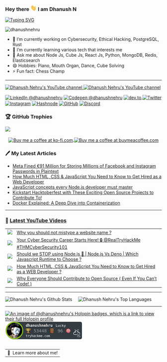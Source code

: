 ### <p>Hey there <img src="https://raw.githubusercontent.com/DhanushNehru/DhanushNehru/master/assets/wave.gif" width="20px" height="20px"/> I am Dhanush N</p> 

[![Typing SVG](https://readme-typing-svg.demolab.com?font=Fira+Code&weight=100&size=15&duration=7000&pause=1000&width=435&lines=Tech+Autodidact%2C+Engineer+%26+Programmer;Loves+to+solve+technology+problems+by+code;Likes+to+build+scalable%2C+secure+applications)](https://git.io/typing-svg)

<p align="left"> <img src="https://komarev.com/ghpvc/?username=dhanushnehru&label=Profile%20views&color=0e75b6&style=flat" alt="dhanushnehru" /> </p>

- 🔭 I’m currently working on Cybersecurity, Ethical Hacking, PostgreSQL, Rust
- 🌱 I’m currently learning various tech that interests me
- 💬 Ask me about Node Js, Cube Js, React Js, Python, MongoDB, Redis, Elasticsearch
- 😄 Hobbies: Piano, Mouth Organ, Dance, Cube Solving
- ⚡ Fun fact: Chess Champ

---

<p align="left">

<a href="http://youtube.com/@dhanushnehru?sub_confirmation=1">
    <img src="https://img.shields.io/youtube/channel/views/UCkPSG_rUGJqAXmcajZ0mNMw?style=for-the-badge&logo=youtube&label=Youtube Views&color=FF0000" alt="Dhanush Nehru's YouTube channel"/>
</a>
<a href="http://youtube.com/@dhanushnehru?sub_confirmation=1">
    <img src="https://img.shields.io/youtube/channel/subscribers/UCkPSG_rUGJqAXmcajZ0mNMw?style=for-the-badge&logo=youtube&label=Youtube Subscribers&color=FF0000" alt="Dhanush Nehru's YouTube channel"/>
</a>

<a href="https://www.linkedin.com/in/dhanushnehru/"><img alt="LinkedIn @dhanushnehru" align="center" src="https://img.shields.io/badge/LINKEDIN-blue.svg?logo=linkedin&style=for-the-badge" /></a>
<a href="https://codepen.io/dhanushnehru" target="blank"><img alt="Codepen @dhanushnehru" align="center" src="https://img.shields.io/badge/CODEPEN-greenblue.svg?logo=codepen&style=for-the-badge" /></a>
<a href="https://dev.to/dhanushnehru" target="blank"><img align="center" src="https://img.shields.io/badge/DEV.TO-black.svg?logo=dev.to&style=for-the-badge" alt="dev.to"/>
<a href="https://x.com/Dhanush_Nehru" target="blank"><img alt="Twitter" align="center" src="https://img.shields.io/badge/Twitter-lightblue.svg?logo=X&style=for-the-badge" /></a>
<a href="https://instagram.com/dhanush_nehru" target="blank"><img alt="Instagram" align="center" src="https://img.shields.io/badge/INSTAGRAM-orange.svg?logo=instagram&style=for-the-badge" /></a>
<a href="https://hashnode.com/@dhanushnehru"><img alt="Hashnode" align="center" src="https://img.shields.io/badge/HASHNODE-darkblue.svg?logo=hashnode&style=for-the-badge" title="Hashnode"/></a>
<a href="https://github.com/DhanushNehru"><img alt="GitHub" align="center" src="https://img.shields.io/badge/GITHUB-black.svg?logo=github&logoColor=white&style=for-the-badge" title="GitHub"/></a>
<a href="https://discord.gg/Yn9g6KuWyA"><img alt="Discord" align="center" src="https://img.shields.io/badge/Discord-gray.svg?logo=discord&logoColor=white&style=for-the-badge" title="Discord"/></a>
</p>

### 🏆 GitHub Trophies
<img src="https://github-profile-trophy.vercel.app/?username=DhanushNehru&theme=juicyfresh&no-bg=true" />

<p align="center">
  <a href="https://ko-fi.com/dhanushnehru"> 
    <img align="center" src="https://cdn.ko-fi.com/cdn/kofi3.png?v=3" height="50" width="210" alt="Buy me a coffee at ko-fi.com" />
  </a>
  <a href="https://www.buymeacoffee.com/dhanushnehru"> 
    <img align="center" src="https://cdn.buymeacoffee.com/buttons/v2/default-yellow.png" height="50" width="210" alt="Buy me a coffee at buymeacoffee.com" />
  </a>
</p>

### 🖊️ My Latest Articles
<!-- DEVTO-BLOG-LIST:START -->
<!-- DEVTO-BLOG-LIST:END --> 

<!-- HASHNODE-BLOG-LIST:START -->
<!-- HASHNODE-BLOG-LIST:END -->

<!-- MEDIUM-BLOG-LIST:START -->
- [Meta Fined €91 Million for Storing Millions of Facebook and Instagram Passwords in Plaintext](https://infosecwriteups.com/meta-fined-91-million-for-storing-millions-of-facebook-and-instagram-passwords-in-plaintext-e82a66c24f46?source=rss-8b835baaf548------2)
- [How Much HTML, CSS &amp; JavaScript You Need to Know to Get Hired as a Web Developer](https://javascript.plainenglish.io/how-much-html-css-javascript-you-need-to-know-to-get-hired-as-a-web-developer-196d02fee35c?source=rss-8b835baaf548------2)
- [JavaScript concepts every Node.js developer must master](https://javascript.plainenglish.io/javascript-concepts-every-node-js-developer-must-master-5aded814dbed?source=rss-8b835baaf548------2)
- [Kickstart Hacktoberfest with These Exciting Open Source Projects to Contribute To!](https://levelup.gitconnected.com/kickstart-hacktoberfest-with-these-exciting-open-source-projects-to-contribute-to-03a61cc43d0d?source=rss-8b835baaf548------2)
- [Docker Explained: A Deep Dive into Containerization](https://aws.plainenglish.io/docker-explained-a-deep-dive-into-containerization-bda41d710a8f?source=rss-8b835baaf548------2)
<!-- MEDIUM-BLOG-LIST:END -->

---

### 🎥 [Latest YouTube Videos](https://youtube.com/@dhanushnehru?sub_confirmation=1)
<table>
<!-- YOUTUBE-VIDEOS-LIST:START --><tr><td><a href="https://www.youtube.com/watch?v=s25RjATkRE4"><img width="140px" src="https://i.ytimg.com/vi/s25RjATkRE4/mqdefault.jpg"></a></td>
<td><a href="https://www.youtube.com/watch?v=s25RjATkRE4">Why you should not mistype a website name ?</a><br/></td></tr>
<tr><td><a href="https://www.youtube.com/watch?v=kLjUd1uhxic"><img width="140px" src="https://i.ytimg.com/vi/kLjUd1uhxic/mqdefault.jpg"></a></td>
<td><a href="https://www.youtube.com/watch?v=kLjUd1uhxic">Your Cyber Security Career Starts Here! 🔒  @RealTryHackMe  #THMCyberSecurity101</a><br/></td></tr>
<tr><td><a href="https://www.youtube.com/watch?v=fSCnHRWsxGA"><img width="140px" src="https://i.ytimg.com/vi/fSCnHRWsxGA/mqdefault.jpg"></a></td>
<td><a href="https://www.youtube.com/watch?v=fSCnHRWsxGA">Should we STOP using Node.js 🚫 | Node.js Vs Deno | Which Javascript Runtime to Choose ?</a><br/></td></tr>
<tr><td><a href="https://www.youtube.com/watch?v=5iZduvhOpPA"><img width="140px" src="https://i.ytimg.com/vi/5iZduvhOpPA/mqdefault.jpg"></a></td>
<td><a href="https://www.youtube.com/watch?v=5iZduvhOpPA">How Much HTML, CSS &amp; JavaScript You Need to Know to Get Hired as a WEB Developer ?</a><br/></td></tr>
<tr><td><a href="https://www.youtube.com/watch?v=bI8hwl-dTuY"><img width="140px" src="https://i.ytimg.com/vi/bI8hwl-dTuY/mqdefault.jpg"></a></td>
<td><a href="https://www.youtube.com/watch?v=bI8hwl-dTuY">Why Everyone Should Contribute to Open Source &lpar; Even If You Can’t Code! &rpar;</a><br/></td></tr>
<!-- YOUTUBE-VIDEOS-LIST:END -->
</table>

---

![Dhanush Nehru's Github Stats](https://github-readme-stats.vercel.app/api?username=DhanushNehru&show_icons=true&theme=dracula)  &nbsp; &nbsp; ![Dhanush Nehru's Top Languages](https://github-readme-stats.vercel.app/api/top-langs/?username=DhanushNehru&theme=dracula&include_all_commits=true&count_private=true&layout=compact)

---

[![An image of @dhanushnehru's Holopin badges, which is a link to view their full Holopin profile](https://holopin.me/dhanushnehru)](https://holopin.io/@dhanushnehru)
![TryHackMe Badge](https://github.com/DhanushNehru/DhanushNehru/blob/master/assets/tryhackme-badge.png)


<a href="https://www.google.com/search?q=Dhanush+Nehru">
  <table align="left">
      <tr>
          <td>
            🙂&nbsp;&nbsp;Learn more about me!
          </td>
      </tr>
  </table>
</a>

---

